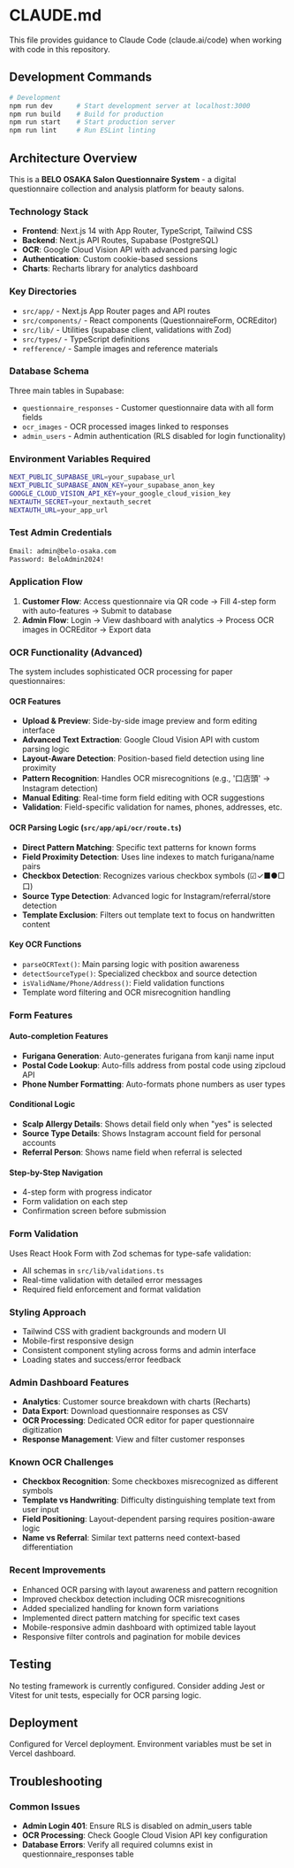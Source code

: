 # CLAUDE.md

This file provides guidance to Claude Code (claude.ai/code) when working with code in this repository.

## Development Commands

```bash
# Development
npm run dev      # Start development server at localhost:3000
npm run build    # Build for production
npm run start    # Start production server
npm run lint     # Run ESLint linting
```

## Architecture Overview

This is a **BELO OSAKA Salon Questionnaire System** - a digital questionnaire collection and analysis platform for beauty salons.

### Technology Stack
- **Frontend**: Next.js 14 with App Router, TypeScript, Tailwind CSS
- **Backend**: Next.js API Routes, Supabase (PostgreSQL)
- **OCR**: Google Cloud Vision API with advanced parsing logic
- **Authentication**: Custom cookie-based sessions
- **Charts**: Recharts library for analytics dashboard

### Key Directories
- `src/app/` - Next.js App Router pages and API routes
- `src/components/` - React components (QuestionnaireForm, OCREditor)
- `src/lib/` - Utilities (supabase client, validations with Zod)
- `src/types/` - TypeScript definitions
- `refference/` - Sample images and reference materials

### Database Schema
Three main tables in Supabase:
- `questionnaire_responses` - Customer questionnaire data with all form fields
- `ocr_images` - OCR processed images linked to responses
- `admin_users` - Admin authentication (RLS disabled for login functionality)

### Environment Variables Required
```bash
NEXT_PUBLIC_SUPABASE_URL=your_supabase_url
NEXT_PUBLIC_SUPABASE_ANON_KEY=your_supabase_anon_key
GOOGLE_CLOUD_VISION_API_KEY=your_google_cloud_vision_key
NEXTAUTH_SECRET=your_nextauth_secret
NEXTAUTH_URL=your_app_url
```

### Test Admin Credentials
```bash
Email: admin@belo-osaka.com
Password: BeloAdmin2024!
```

### Application Flow
1. **Customer Flow**: Access questionnaire via QR code → Fill 4-step form with auto-features → Submit to database
2. **Admin Flow**: Login → View dashboard with analytics → Process OCR images in OCREditor → Export data

### OCR Functionality (Advanced)
The system includes sophisticated OCR processing for paper questionnaires:

#### OCR Features
- **Upload & Preview**: Side-by-side image preview and form editing interface
- **Advanced Text Extraction**: Google Cloud Vision API with custom parsing logic
- **Layout-Aware Detection**: Position-based field detection using line proximity
- **Pattern Recognition**: Handles OCR misrecognitions (e.g., '口店頭' → Instagram detection)
- **Manual Editing**: Real-time form field editing with OCR suggestions
- **Validation**: Field-specific validation for names, phones, addresses, etc.

#### OCR Parsing Logic (`src/app/api/ocr/route.ts`)
- **Direct Pattern Matching**: Specific text patterns for known forms
- **Field Proximity Detection**: Uses line indexes to match furigana/name pairs
- **Checkbox Detection**: Recognizes various checkbox symbols (☑✓■●□口)
- **Source Type Detection**: Advanced logic for Instagram/referral/store detection
- **Template Exclusion**: Filters out template text to focus on handwritten content

#### Key OCR Functions
- `parseOCRText()`: Main parsing logic with position awareness
- `detectSourceType()`: Specialized checkbox and source detection
- `isValidName/Phone/Address()`: Field validation functions
- Template word filtering and OCR misrecognition handling

### Form Features
#### Auto-completion Features
- **Furigana Generation**: Auto-generates furigana from kanji name input
- **Postal Code Lookup**: Auto-fills address from postal code using zipcloud API
- **Phone Number Formatting**: Auto-formats phone numbers as user types

#### Conditional Logic
- **Scalp Allergy Details**: Shows detail field only when "yes" is selected
- **Source Type Details**: Shows Instagram account field for personal accounts
- **Referral Person**: Shows name field when referral is selected

#### Step-by-Step Navigation
- 4-step form with progress indicator
- Form validation on each step
- Confirmation screen before submission

### Form Validation
Uses React Hook Form with Zod schemas for type-safe validation:
- All schemas in `src/lib/validations.ts`
- Real-time validation with detailed error messages
- Required field enforcement and format validation

### Styling Approach
- Tailwind CSS with gradient backgrounds and modern UI
- Mobile-first responsive design
- Consistent component styling across forms and admin interface
- Loading states and success/error feedback

### Admin Dashboard Features
- **Analytics**: Customer source breakdown with charts (Recharts)
- **Data Export**: Download questionnaire responses as CSV
- **OCR Processing**: Dedicated OCR editor for paper questionnaire digitization
- **Response Management**: View and filter customer responses

### Known OCR Challenges
- **Checkbox Recognition**: Some checkboxes misrecognized as different symbols
- **Template vs Handwriting**: Difficulty distinguishing template text from user input
- **Field Positioning**: Layout-dependent parsing requires position-aware logic
- **Name vs Referral**: Similar text patterns need context-based differentiation

### Recent Improvements
- Enhanced OCR parsing with layout awareness and pattern recognition
- Improved checkbox detection including OCR misrecognitions
- Added specialized handling for known form variations
- Implemented direct pattern matching for specific text cases
- Mobile-responsive admin dashboard with optimized table layout
- Responsive filter controls and pagination for mobile devices

## Testing
No testing framework is currently configured. Consider adding Jest or Vitest for unit tests, especially for OCR parsing logic.

## Deployment
Configured for Vercel deployment. Environment variables must be set in Vercel dashboard.

## Troubleshooting
### Common Issues
- **Admin Login 401**: Ensure RLS is disabled on admin_users table
- **OCR Processing**: Check Google Cloud Vision API key configuration
- **Database Errors**: Verify all required columns exist in questionnaire_responses table